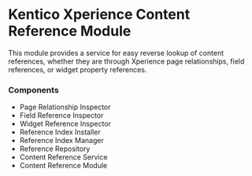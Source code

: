 # Kentico Xperience Content Reference Module
This module provides a service for easy reverse lookup of content references, whether they are through Xperience page relationships, field references, or widget property references.
### Components
* Page Relationship Inspector
* Field Reference Inspector
* Widget Reference Inspector
* Reference Index Installer
* Reference Index Manager
* Reference Repository
* Content Reference Service
* Content Reference Module
